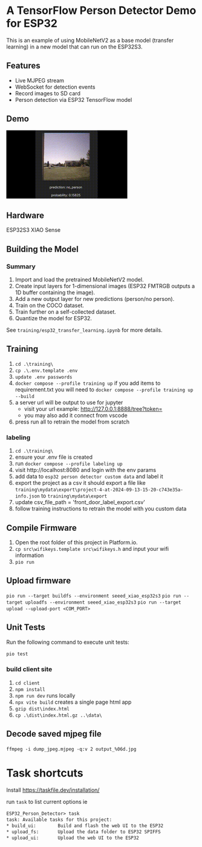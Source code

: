 # A TensorFlow Person Detector Demo for ESP32

This is an example of using MobileNetV2 as a base model (transfer learning) in a new model that can run on the ESP32S3.

## Features

- Live MJPEG stream
- WebSocket for detection events
- Record images to SD card
- Person detection via ESP32 TensorFlow model

## Demo

![Person Detector Demo](demo_files/person_detector_demo.gif)

## Hardware

ESP32S3 XIAO Sense

## Building the Model

### Summary

1. Import and load the pretrained MobileNetV2 model.
2. Create input layers for 1-dimensional images (ESP32 FMTRGB outputs a 1D buffer containing the image).
3. Add a new output layer for new predictions (person/no person).
4. Train on the COCO dataset.
5. Train further on a self-collected dataset.
6. Quantize the model for ESP32.

See `training/esp32_transfer_learning.ipynb` for more details.
## Training
 1. `cd .\training\`
 2. `cp .\.env.template .env`
 3. `update .env passwords `
 4. `docker compose --profile training up`
 if you add items to requirement.txt you will need to ``docker compose --profile training up --build``
 5. a server url will be output to use for jupyter
    + visit your url example: http://127.0.0.1:8888/tree?token=<token> 
    + you may also add it connect from vscode  
 6. press run all to retrain the model from scratch
### labeling
 1. `cd .\training\`
 2. ensure your .env file is created
 3. run `docker compose --profile labeling up`
 4. visit http://localhost:8080 and login with the env params
 5. add data to `esp32 person detector custom data` and label it
 6. export the project as a csv it should export a file like `training\mydata\export\project-4-at-2024-09-13-15-20-c743e35a-info.json`
 to `training\mydata\export`
 7. update csv_file_path = 'front_door_label_export.csv'
 8. follow training instructions to retrain the model with you custom data

## Compile Firmware

1. Open the root folder of this project in Platform.io.
2. `cp src\wifikeys.template src\wifikeys.h` and input your wifi information
3. `pio run`

## Upload firmware
`pio run --target buildfs --environment seeed_xiao_esp32s3`
`pio run --target uploadfs --environment seeed_xiao_esp32s3`
`pio run --target upload --upload-port <COM_PORT>`
## Unit Tests

Run the following command to execute unit tests:

```sh
pio test
```
### build client site
1. `cd client`
2. `npm install`
3. `npm run dev` runs locally
4. `npx vite build` creates a single page html app
5. `gzip dist\index.html`
6.  `cp .\dist\index.html.gz ..\data\`

## Decode saved mjpeg file
`ffmpeg -i dump_jpeg.mjpeg -q:v 2 output_%06d.jpg`

# Task shortcuts
Install https://taskfile.dev/installation/

run `task` to list current options
ie
```
ESP32_Person_Detector> task
task: Available tasks for this project:
* build_ui:        Build and flash the web UI to the ESP32
* upload_fs:       Upload the data folder to ESP32 SPIFFS
* upload_ui:       Upload the web UI to the ESP32
```
